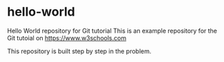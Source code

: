 # hello-world
Hello World repository for Git tutorial
This is an example repository for the Git tutoial on https://www.w3schools.com

This repository is built step by step in the problem. 
